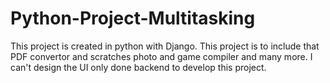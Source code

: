 # Python-Project-Multitasking
This project is created in python with Django. This project is to include that PDF convertor and scratches photo and game compiler and many more. I can't design the  UI only done backend to develop this project. 
